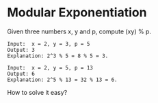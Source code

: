 # Modular Exponentiation

Given three numbers x, y and p, compute (xy) % p.

```
Input:  x = 2, y = 3, p = 5
Output: 3
Explanation: 2^3 % 5 = 8 % 5 = 3.

Input:  x = 2, y = 5, p = 13
Output: 6
Explanation: 2^5 % 13 = 32 % 13 = 6.
```

How to solve it easy?
